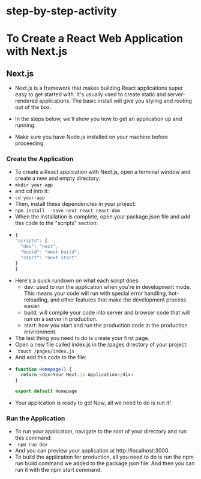 # step-by-step-activity
# To Create a React Web Application with Next.js
## Next.js
- Next.js is a framework that makes building React applications super easy to get started with. It's usually used to create static and server-rendered applications. The basic install will give you styling and routing out of the box.

- In the steps below, we'll show you how to get an application up and running.

- Make sure you have Node.js installed on your machine before proceeding.
### Create the Application
- To create a React application with Next.js, open a terminal window and create a new and empty directory:
- ``` mkdir your-app ```
- and cd into it:
- ``` cd your-app ```
- Then, install these dependencies in your project:
- ``` npm install --save next react react-dom ```
- When the installation is complete, open your package.json file and add this code to the "scripts" section:
-   ```Javascript
    {
    "scripts": {
      "dev": "next",
      "build": "next build",
      "start": "next start"
    }
    }
    ```
- Here's a quick rundown on what each script does:
  - dev: used to run the application when you're in development mode. This means your code will run with special error handling, hot-reloading, and other features that make the development process easier.
  - build: will compile your code into server and browser code that will run on a server in production.
  - start: how you start and run the production code in the production environment.
- The last thing you need to do is create your first page.
- Open a new file called index.js in the /pages directory of your project:
- ``` touch /pages/index.js```
- And add this code to the file:
- ``` JavaScript
  function Homepage() {
    return <div>Your Next.js Application</div>
  }

  export default Homepage
  ```
- Your application is ready to go! Now, all we need to do is run it!
### Run the Application
- To run your application, navigate to the root of your directory and run this command:
- ``` npm run dev``` 
- And you can preview your application at http://localhost:3000.
- To build the application for production, all you need to do is run the npm run build command we added to the package.json file. And then you can run it with the npm start command.
